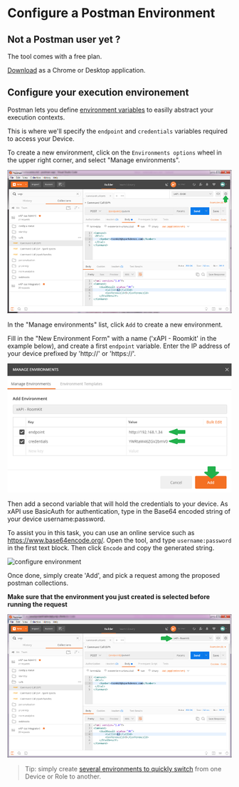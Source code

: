 # Configure a Postman Environment

## Not a Postman user yet ?

The tool comes with a free plan.

[Download](https://www.getpostman.com/) as a Chrome or Desktop application.


## Configure your execution environement

Postman lets you define [environment variables](https://www.getpostman.com/docs/environments) to easilly abstract your execution contexts.

This is where we'll specify the `endpoint` and `credentials` variables required to access your Device.


To create a new environment, click on the `Environments options` wheel in the upper right corner, and select "Manage environments".

![new environment](img/environment-open.png)


In the "Manage environments" list, click `Add` to create a new environment.



Fill in the "New Environment Form" with a name ('xAPI - Roomkit' in the example below), and create a first `endpoint` variable.
Enter the IP address of your device prefixed by 'http://' or 'https://'.

![configure environment](img/environment-create.png)


Then add a second variable that will hold the credentials to your device.
As xAPI use BasicAuth for authentication, type in the Base64 encoded string of your device username:password.

To assist you in this task, you can use an online service such as https://www.base64encode.org/.
Open the tool, and type `username:password` in the first text block.
Then click `Encode` and copy the generated string.

![configure environment](img/environment-encode.png)


Once done, simply create 'Add', and pick a request among the proposed postman collections.

**Make sure that the environment you just created is selected before running the request**

![configure environment](img/environment-selected.png)


> Tip: simply create [several environments to quickly switch](https://www.getpostman.com/docs/test_multi_environments) from one Device or Role to another.
